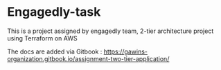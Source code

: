 # Engagedly-task
This is a project assigned by engagedly team, 2-tier architecture project using Terraform on AWS

The docs are added via Gitbook : https://gawins-organization.gitbook.io/assignment-two-tier-application/
